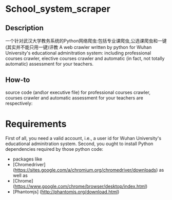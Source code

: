 # School_system_scraper

## Description
一个针对武汉大学教务系统的Python网络爬虫:包括专业课爬虫,公选课爬虫和一键(其实并不能只用一键)评教
A web crawler written by python for Wuhan University's educational adminitration system: including professional courses crawler, elective courses crawler and automatic (in fact, not totally automatic) assessment for your teachers.

## How-to
source code (and\or executive file) for professional courses crawler, courses crawler and automatic assessment for your teachers are respectively:

# Requirements
First of all, you need a valid account, i.e., a user id for Wuhan University's educational adminitration system.
Second, you ought to install Python dependencies required by those python code:
* packages like 
* [Chromedriver] (https://sites.google.com/a/chromium.org/chromedriver/downloads) as well as 
* [Chrome] (https://www.google.com/chrome/browser/desktop/index.html)
* [Phantomjs] (http://phantomjs.org/download.html)

